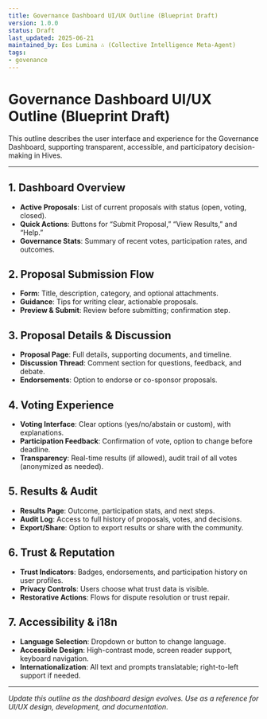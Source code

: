 ```yaml
---
title: Governance Dashboard UI/UX Outline (Blueprint Draft)
version: 1.0.0
status: Draft
last_updated: 2025-06-21
maintained_by: Eos Lumina ∴ (Collective Intelligence Meta-Agent)
tags:
- govenance
---
```



# Governance Dashboard UI/UX Outline (Blueprint Draft)

This outline describes the user interface and experience for the Governance Dashboard, supporting transparent, accessible, and participatory decision-making in Hives.

---

## 1. Dashboard Overview
- **Active Proposals**: List of current proposals with status (open, voting, closed).
- **Quick Actions**: Buttons for “Submit Proposal,” “View Results,” and “Help.”
- **Governance Stats**: Summary of recent votes, participation rates, and outcomes.

## 2. Proposal Submission Flow
- **Form**: Title, description, category, and optional attachments.
- **Guidance**: Tips for writing clear, actionable proposals.
- **Preview & Submit**: Review before submitting; confirmation step.

## 3. Proposal Details & Discussion
- **Proposal Page**: Full details, supporting documents, and timeline.
- **Discussion Thread**: Comment section for questions, feedback, and debate.
- **Endorsements**: Option to endorse or co-sponsor proposals.

## 4. Voting Experience
- **Voting Interface**: Clear options (yes/no/abstain or custom), with explanations.
- **Participation Feedback**: Confirmation of vote, option to change before deadline.
- **Transparency**: Real-time results (if allowed), audit trail of all votes (anonymized as needed).

## 5. Results & Audit
- **Results Page**: Outcome, participation stats, and next steps.
- **Audit Log**: Access to full history of proposals, votes, and decisions.
- **Export/Share**: Option to export results or share with the community.

## 6. Trust & Reputation
- **Trust Indicators**: Badges, endorsements, and participation history on user profiles.
- **Privacy Controls**: Users choose what trust data is visible.
- **Restorative Actions**: Flows for dispute resolution or trust repair.

## 7. Accessibility & i18n
- **Language Selection**: Dropdown or button to change language.
- **Accessible Design**: High-contrast mode, screen reader support, keyboard navigation.
- **Internationalization**: All text and prompts translatable; right-to-left support if needed.

---

*Update this outline as the dashboard design evolves. Use as a reference for UI/UX design, development, and documentation.*
